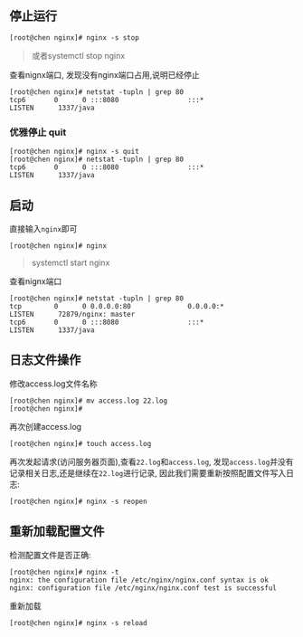 <!--
 * @Author: thunderchen
 * @Date: 2023-01-08 23:10:11
 * @LastEditTime: 2023-01-08 23:47:49
 * @email: 853524319@qq.com
 * @description: nginx常用指令 / 配置说明
-->
## 停止运行
```shell
[root@chen nginx]# nginx -s stop  
```
> 或者systemctl stop nginx

查看nignx端口, 发现没有nginx端口占用,说明已经停止
```shell
[root@chen nginx]# netstat -tupln | grep 80
tcp6       0      0 :::8080                 :::*                    LISTEN      1337/java 
```

### 优雅停止 quit

```shell
[root@chen nginx]# nginx -s quit
[root@chen nginx]# netstat -tupln | grep 80
tcp6       0      0 :::8080                 :::*                    LISTEN      1337/java   
```

## 启动
直接输入`nginx`即可
```shell
[root@chen nginx]# nginx
```
> systemctl start nginx
> 
查看nignx端口
```shell
[root@chen nginx]# netstat -tupln | grep 80
tcp        0      0 0.0.0.0:80              0.0.0.0:*               LISTEN      72879/nginx: master 
tcp6       0      0 :::8080                 :::*                    LISTEN      1337/java    
```
## 日志文件操作

修改access.log文件名称
```shell
[root@chen nginx]# mv access.log 22.log
[root@chen nginx]# 
```
再次创建access.log
```shell
[root@chen nginx]# touch access.log
```
再次发起请求(访问服务器页面),查看`22.log`和`access.log`,
发现`access.log`并没有记录相关日志,还是继续在`22.log`进行记录,
因此我们需要重新按照配置文件写入日志:
```shell
[root@chen nginx]# nginx -s reopen
```

## 重新加载配置文件

检测配置文件是否正确: 
```shell
[root@chen nginx]# nginx -t
nginx: the configuration file /etc/nginx/nginx.conf syntax is ok
nginx: configuration file /etc/nginx/nginx.conf test is successful
```

重新加载
```shell
[root@chen nginx]# nginx -s reload
```